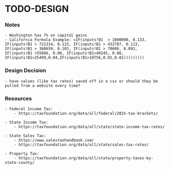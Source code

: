 # TODO-DESIGN

### Notes

    - Washington has 7% on capital gains
    - California Formula Example: =IF(inputs!B1  > 1000000, 0.133, IF(inputs!B1 > 721314, 0.123, IF(inputs!B1 > 432787, 0.113, IF(inputs!B1 > 360659, 0.103, IF(inputs!B1 > 70606, 0.093, IF(inputs!B1 >55866, 0.08, IF(inputs!B1>40245, 0.06, IF(inputs!B1>25499,0.04,IF(inputs!B1>10756,0.02,0.01)))))))))

### Design Decision

    - have values (like tax rates) saved off in a csv or should they be pulled from a website every time?

### Resources

    - Federal Income Tax:
        - https://taxfoundation.org/data/all/federal/2025-tax-brackets/
        
    - State Income Tax:
        - https://taxfoundation.org/data/all/state/state-income-tax-rates/

    - State Sales Tax:
        - https://www.salestaxhandbook.com/
        - https://taxfoundation.org/data/all/state/sales-tax-rates/

    - Property Tax:
        - https://taxfoundation.org/data/all/state/property-taxes-by-state-county/
